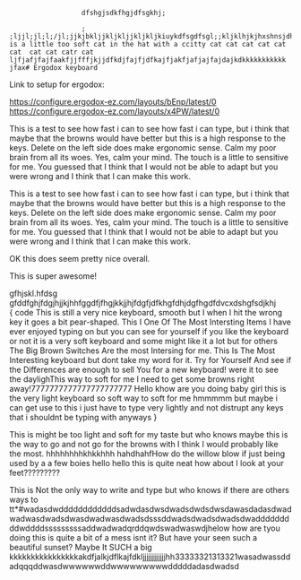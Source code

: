                       
                      
                      
                      
                      dfshgjsdkfhgjdfsgkhj;
                       
                      ;
    ;ljjl;jl;l;/jl;jjkjbkljjkljkljjkljkljkiuykdfsgdfsgl;;kljklhjkjhxshnsjdhfkjdshsdjkhfdksjsdhkjfsdjhfdsjhkdsfhjdsfkfdhsjkTHis is a little too soft cat in the hat with a ccitty cat cat cat cat cat cat  cat cat catr cat ljfjafjfajfaakfjjfffjkjjdfkdjfajfjdfkajfjakfjafjajfajdajkdkkkkkkkkkkk  jfax# Ergodox keyboard

Link to setup for ergodox:

https://configure.ergodox-ez.com/layouts/bEnp/latest/0
https://configure.ergodox-ez.com/layouts/x4PW/latest/0

This is a test to see how fast i can to see how fast i can type, but i think that maybe that the browns would have better but this is a high response to the keys. Delete on the left side does make ergonomic sense. 
Calm my poor brain from all its woes. Yes, calm your mind. The touch is a little to sensitive for me. You guessed that I think that I would not be able to adapt but you were wrong and I think that I can make this work.

This is a test to see how fast i can to see how fast i can type, but i think that maybe that the browns would have better but this is a high response to the keys. Delete on the left side does make ergonomic sense. 
Calm my poor brain from all its woes. Yes, calm your mind. The touch is a little to sensitive for me. You guessed that I think that I would not be able to adapt but you were wrong and I think that I can make this work.


OK this does seem pretty nice overall. 

This is super awesome!

gfhjskl.hfdsg       
gfddfghjfdgjhjjkjhhfggdfjfhgjkkjjhjfdgfjdfkhgfdhjdgfhgdfdvcxdshgfsdjkhj         
{
    code
    This is still a very nice keyboard, smooth but I when I hit the wrong key 
    it goes a bit pear-shaped.
    This I One Of The Most Intersting Items I have ever enjoyed typing on but you can see for yourself if you like the keyboard or not it is a very soft keyboard and some might like it a lot but for others The Big Brown Switches Are the most Intersing for me. This Is The Most Interesting keyboard but dont take my word for it. Try for Yourself And see if the Differences are enough to sell You for a new keyboard! were it to see the daylighThis way to soft for me I need to get some browns right away!7777777777777777777777 Hello khow are you doing baby girl this is the very light keyboard so soft way to soft for me hmmmmm but maybe i can get use to this i just have to type very lightly and not distrupt any keys that i shouldnt be typing with anyways
}

This is might be too light and soft for my taste but who knows maybe this is the way to go and not go for the browns with I think I would probably like the most. hhhhhhhhkhkkhhh                hahdhahfHow do the willow blow if just being used by a a few boies hello hello this is quite neat how about I look at your feet?????????

This is Not the only way to write and type but who knows if there are others ways to tt*#wadasdwddddddddddddsadwdasdwsdwadsdwdsdwsdawasdadasdwadwadwasdwadsdwasdwadwasdwadsdsssddwadsdwadsdwadsdwadddddddddwddddsssssssssaddwadwadqrddqwdswadwaswdjhelow how are tyou doing this is quite a bit of a mess isnt it? But have your seen such a beautiful sunset? Maybe It SUCH a big kkkkkkkkkkkkkkkkakdfjalkjdflkajfdkljjjjjjjjjjjjhh33333321313321wasadwassddadqqqddwasdwwwwwwddwwwwwwwwwdddddadasdwadsd